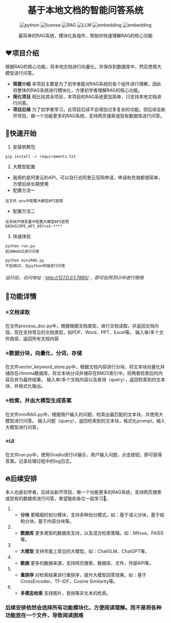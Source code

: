 <div align="center">
<h1> 基于本地文档的智能问答系统 </h1>
<p>
<img src="https://img.shields.io/badge/python-3.10%2b-blue.svg" alt="python">
<img src="https://img.shields.io/badge/license-MIT-green.svg" alt="license">
<img src="https://img.shields.io/badge/RAG-PDF%2bWord%2bPPT..-lightgrey.svg" alt="RAG">
<img src="https://img.shields.io/badge/LLM-Qwen3-orange.svg" alt="LLM">
<img src="https://img.shields.io/badge/UI-Gradio-yellow.svg" alt="embedding">
<img src="https://img.shields.io/badge/Database-Chromadb-blueviolet.svg" alt="embedding">
</p>
最简单的RAG系统，模块化各组件，帮助你快速理解RAG的核心功能
</div>

## ❤️项目介绍
根据RAG的核心功能，将本地文档进行向量化，并保存到数据库中，然后使用大模型进行问答。
* **简要介绍** 本项目主要是为了初学者能对RAG系统的各个组件进行理解，因此将整体的RAG系统进行模块化，方便初学者理解RAG的核心功能。
* **简化项目** 相比较其余项目，本项目的RAG系统更加简单，只支持本地文档进行问答。
* **项目后续** 为了初学者学习，此项目后续不会增加过多复杂的功能。但后续会新开项目，做一个功能更多的RAG系统，支持网页搜索或现有数据库进行问答。

## 🚀快速开始
1. 安装依赖包
```
pip install -r requirements.txt
```
2. 大模型配置
* 我用的是阿里云的API，可以自行去阿里云官网申请，申请和充值都很简单，方便后续长期使用
* 配置方法一
```angular2html
在文件.env中配置大模型API密钥
```
* 配置方法二
```angular2html
在系统环境变量中配置大模型API密钥
DASHSCOPE_API_KEY=sk-****
```
3. 快速体验
```
python run.py
启动WebUI进行问答

python miniRAG.py
不启用UI，在python终端进行问答
```
###### 运行后，访问地址：http://127.0.0.1:7860/ ，即可在网页UI中进行使用

## 🎉功能详情
### ⭐文档读取
在文件process_doc.py中，根据根据文档类型，进行文档读取，并返回文档内容。现在支持常见的文档类型，如PDF、Word、PPT、Excel等。
输入单/多个文件路径，返回所有文档内容
### ⭐数据分块，向量化，分词，存储
在文件vector_keyword_store.py中，根据文档内容进行分块，将文本块向量化并储存在chroma数据库，将文本块分词并储存在BM25索引中。将两者检索后的内容合并为最终结果。
输入单/多个文档内容以及查询（query），返回检索到的文本块，并格式化输出。
### ⭐检索，并由大模型生成答案
在文件miniRAG.py中，根据用户输入的问题，检索出最匹配的文本块，并使用大模型进行问答。
输入问题（query），返回检索到的文本块，格式化prompt，输入大模型进行问答。
### ⭐UI
在文件run.py中，使用Gradio进行UI展示，用户输入问题，点击按钮，即可获得答案。记录处理过程中的log日志。


## 🔥后续安排
本人也是初学者，后续会新开项目，做一个功能更多的RAG系统，支持网页搜索或现有的数据库进行问答，希望能和各位一起学习🫡。
1. * **分块** 更精细的划分模块，支持多种划分模式。如：基于语义分块，基于结构分块，基于内容分块等。
2. * **数据库** 更多类型的数据库支持，以及混合检索策略。如：Milvus、FAISS等。
3. * **大模型** 支持市面上常见的大模型。如：ChatGLM、ChatGPT等。
4. * **数据** 更多的数据来源，支持网页搜索、数据库、文件、外部API等。
5. * **重排序** 对检索结果进行重排序，提升大模型回答效果。如：基于CrossEncoder、TF-IDF、Cosine Similarity等。
6. * **多模态检索** 支持图片，音频等非文本的检索。

### 后续安排依然会选择所有功能模块化，方便阅读理解。而不是将各种功能放在一个文件，导致阅读困难


